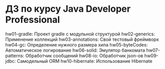 # ДЗ по курсу Java Developer Professional
hw01-gradle: Проект gradle с модульной структурой
hw02-generics: Применение коллекций
hw03-annotations: Свой тестовый фреймворк
hw04-gc: Определение нужного размера хипа
hw05-byteCodes: Автоматическое логирование
hw06-solid: Эмулятор банкомата
hw07-patterns: Обработчик сообщений
hw08-io: Обработчик json-ов
hw09-jdbc: Самодельный ORM
hw10-hibernate: Использование Hibernate
